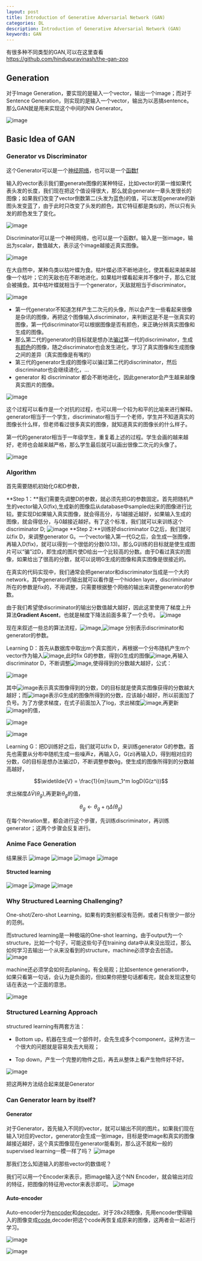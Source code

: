 ```yaml
---
layout: post
title: Introduction of Generative Adversarial Network (GAN)
categories: DL
description: Introduction of Generative Adversarial Network (GAN)
keywords: GAN
---
```


有很多种不同类型的GAN,可以在这里查看<https://github.com/hindupuravinash/the-gan-zoo>

## Generation

对于Image Generation，要实现的是输入一个vector，输出一个image；而对于Sentence Generation，则实现的是输入一个vector，输出为以恶搞sentence。那么GAN就是用来实现这个中间的NN Generator。

![image](https://raw.githubusercontent.com/EchizenMike/echizenmike.github.io/master/images/ml/dl/gan_01.png)

## Basic Idea of GAN
### Generator vs Discriminator

这个Generator可以是一个<u>神经网络</u>，也可以是一个<u>函数f</u>

输入的vector表示我们要generate图像的某种特征，比如vector的第一维如果代表头发的长度，我们现在把这个值设得很大，那么就会generate一章头发很长的图像；如果我们改变了vector倒数第二(头发为蓝色)的值，可以发现generate的新图头发变蓝了，由于此时只改变了头发的颜色，其它特征都是类似的，所以只有头发的颜色发生了变化。

![image](https://raw.githubusercontent.com/EchizenMike/echizenmike.github.io/master/images/ml/dl/gan_02.png)

Discriminator可以是一个神经网络，也可以是一个函数f。输入是一张image，输出为scalar，数值越大，表示这个image越接近真实图像。

![image](https://raw.githubusercontent.com/EchizenMike/echizenmike.github.io/master/images/ml/dl/gan_03.png)

在大自然中，某种鸟类以枯叶蝶为食。枯叶蝶必须不断地进化，使其看起来越来越像一个枯叶；它的天敌也在不断地进化，如果枯叶蝶看起来并不像叶子，那么它就会被捕食。其中枯叶蝶就相当于一个generator，天敌就相当于discriminator。

![image](https://raw.githubusercontent.com/EchizenMike/echizenmike.github.io/master/images/ml/dl/gan_04.png)

* 第一代generator不知道怎样产生二次元的头像，所以会产生一些看起来很像是杂讯的图像，再把这个图像输入discriminator，来判断这是不是一张真实的图像，第一代discriminator可以根据图像是否有颜色，来正确分辨真实图像和生成的图像。
* 那么第二代的generator的目标就是想办法<u>骗过</u>第一代的discriminator，生成<u>有颜色</u>的图像，随之discriminator也会发生进化，学习了真实图像和生成图像之间的差异（真实图像是有嘴的）
* 第三代的generator生成的图像可以骗过第二代的discriminator，然后discriminator也会继续进化，...
* generator 和 discriminator 都会不断地进化，因此generator会产生越来越像真实图片的图像。

![image](https://raw.githubusercontent.com/EchizenMike/echizenmike.github.io/master/images/ml/dl/gan_05.png)

这个过程可以看作是一个对抗的过程，也可以用一个较为和平的比喻来进行解释。generator相当于一个学生，discriminator相当于一个老师，学生并不知道真实的图像长什么样，但老师看过很多真实的图像，就知道真实的图像长的什么样子。

第一代的generator相当于一年级学生，重复着上述的过程。学生会画的越来越好，老师也会越来越严格，那么学生最后就可以画出很像二次元的头像了。

![image](https://raw.githubusercontent.com/EchizenMike/echizenmike.github.io/master/images/ml/dl/gan_06.png)


### Algorithm
首先需要随机初始化G和D参数，

**Step 1：**我们需要先调整D的参数，就必须先把G的参数固定。首先把随机产生的vector输入G(fix),生成新的图像后从database中sampled出来的图像进行比较。要实现D如果输入真实图像，就会得高分，与1越接近越好，如果输入生成的图像，就会得低分，与0越接近越好。有了这个标准，我们就可以来训练这个discriminator D;
![image](https://raw.githubusercontent.com/EchizenMike/echizenmike.github.io/master/images/ml/dl/gan_07.png)
**Step 2:**训练好discriminator D之后，我们就可以fix D，来调整generator G。一个vector输入第一代G之后，会生成一张图像，再输入D(fix)，就可以得到一个很低的分数(0.13)。那么G训练的目标就是使生成图片可以“骗”过D，即生成的图片使D给出一个比较高的分数。由于D看过真实的图像，如果给出了很高的分数，就可以说明G生成的图像和真实图像是很接近的。

在真实的代码实现中，我们通常会把generator和discriminator当成是一个大的network，其中generator的输出就可以看作是一个hidden layer，discriminator所在的参数是fix的，不用调整，只需要根据整个网络的输出来调整generator的参数。

由于我们希望使discriminator的输出分数值越大越好，因此这里使用了梯度上升算法**Gradient Ascent**，也就是梯度下降法前面多乘了一个负号。
![image](https://raw.githubusercontent.com/EchizenMike/echizenmike.github.io/master/images/ml/dl/gan_08.png)

现在来叙述一些总的算法流程，![image](https://raw.githubusercontent.com/EchizenMike/echizenmike.github.io/master/images/ml/dl/theta_d.png),![image](https://raw.githubusercontent.com/EchizenMike/echizenmike.github.io/master/images/ml/dl/theta_g.png) 分别表示discriminator和generator的参数。

Learning D：首先从数据库中取出m个真实图片，再根据一个分布随机产生m个vector作为输入![image](https://raw.githubusercontent.com/EchizenMike/echizenmike.github.io/master/images/ml/dl/gan_08_1.png),此时fix G的参数，得到G生成的图像![image](https://raw.githubusercontent.com/EchizenMike/echizenmike.github.io/master/images/ml/dl/gan_08_2.png),再输入discriminator D，不断调整![image](https://raw.githubusercontent.com/EchizenMike/echizenmike.github.io/master/images/ml/dl/theta_d.png),使得得到的分数越大越好，公式：

![image](https://raw.githubusercontent.com/EchizenMike/echizenmike.github.io/master/images/ml/dl/gan_10.png)

其中![image](https://raw.githubusercontent.com/EchizenMike/echizenmike.github.io/master/images/ml/dl/D_xi.png)表示真实图像得到的分数，D的目标就是使真实图像获得的分数越大越好；而![image](https://raw.githubusercontent.com/EchizenMike/echizenmike.github.io/master/images/ml/dl/D_xi_h.png)表示G生成的图像所得到的分数，应该越小越好，所以前面加了负号。为了方便求梯度，在式子前面加入了log，求出梯度![image](https://raw.githubusercontent.com/EchizenMike/echizenmike.github.io/master/images/ml/dl/Delta_d.png),再更新![image](https://raw.githubusercontent.com/EchizenMike/echizenmike.github.io/master/images/ml/dl/theta_d.png)的值，

![image](https://raw.githubusercontent.com/EchizenMike/echizenmike.github.io/master/images/ml/dl/gan_11.png)

![image](https://raw.githubusercontent.com/EchizenMike/echizenmike.github.io/master/images/ml/dl/gan_09.png)

Learning G：把D训练好之后，我们就可以fix D，来训练generator G的参数。首先也需要从分布中随机生成一些噪声z，再输入G，G(zi)再输入D，得到相对应的分数，G的目标是想办法骗过D，不断调整参数θg，使生成的图像所得到的分数越高越好，


$$\widetilde{V} = \frac{1}{m}\sum_1^m logD(G(z^i))$$

求出梯度$\Delta\widetilde{V}(\theta_g)$,再更新$\theta_g$的值，

$$\theta_g\leftarrow \theta_g+ \eta\Delta\widetilde(\theta_g)$$

在每个iteration里，都会进行这个步骤，先训练discriminator，再训练generator；这两个步骤会反复进行。

### Anime Face Generation
结果展示
![image](https://raw.githubusercontent.com/EchizenMike/echizenmike.github.io/master/images/ml/dl/gan_12_1.png)
![image](https://raw.githubusercontent.com/EchizenMike/echizenmike.github.io/master/images/ml/dl/gan_12_2.png)
![image](https://raw.githubusercontent.com/EchizenMike/echizenmike.github.io/master/images/ml/dl/gan_12_3.png)
![image](https://raw.githubusercontent.com/EchizenMike/echizenmike.github.io/master/images/ml/dl/gan_12_4.png)

#### Structed learning
![image](https://raw.githubusercontent.com/EchizenMike/echizenmike.github.io/master/images/ml/dl/gan_13.png)
![image](https://raw.githubusercontent.com/EchizenMike/echizenmike.github.io/master/images/ml/dl/gan_14.png)
![image](https://raw.githubusercontent.com/EchizenMike/echizenmike.github.io/master/images/ml/dl/gan_15.png)

### Why Structured Learning Challenging?

One-shot/Zero-shot Learning，如果有的类别都没有范例，或者只有很少一部分的范例。

而structured learning是一种极端的One-shot learning，由于output为一个structure，比如一个句子，可能这些句子在training data中从来没出现过，那么如何学习去输出一个从来没看到的structure，machine必须学会去创造。
![image](https://raw.githubusercontent.com/EchizenMike/echizenmike.github.io/master/images/ml/dl/gan_16.png)

machine还必须学会如何去planing，有全局观；比如sentence generation中，如果只看第一句话，会认为是负面的，但如果你把整句话都看完，就会发现这整句话在表达一个正面的意思。

![image](https://raw.githubusercontent.com/EchizenMike/echizenmike.github.io/master/images/ml/dl/gan_17.png)

### Structured Learning Approach
structured learning有两套方法：
* Bottom up，机器在生成一个部件时，会先生成多个component，这种方法一个很大的问题就是容易失去大局观；

* Top down，产生一个完整的物件之后，再去从整体上看产生物件好不好。

![image](https://raw.githubusercontent.com/EchizenMike/echizenmike.github.io/master/images/ml/dl/gan_18.png)

把这两种方法结合起来就是Generator

### Can Generator learn by itself?

#### Generator
对于Generator，首先输入不同的vector，就可以输出不同的图片。如果我们现在输入1对应的vector，generator会生成一张image，目标是使image和真实的图像越接近越好，这个真实图像现在generator能看到，那么这不就和一般的supervised learning一模一样了吗？
![image](https://raw.githubusercontent.com/EchizenMike/echizenmike.github.io/master/images/ml/dl/gan_19.png)

那我们怎么知道输入的那些vector的数值呢？

我们可以用一个Encoder来表示，把image输入这个NN Encoder，就会输出对应的特征，把图像的特征用vector来表示即可。
![image](https://raw.githubusercontent.com/EchizenMike/echizenmike.github.io/master/images/ml/dl/gan_20.png)

#### Auto-encoder

Auto-encoder分为<u>encoder</u>和<u>decoder</u>。对于28x28图像，先用encoder使得输入的图像变成<u>code</u>,decoder把这个code再恢复成原来的图像，这两者会一起进行学习。

![image](https://raw.githubusercontent.com/EchizenMike/echizenmike.github.io/master/images/ml/dl/gan_21.png)

![image](http://github.com/EchizenMike/echizenmike.github.io/blob/master/images/ml/dl/ELMO_01.png)